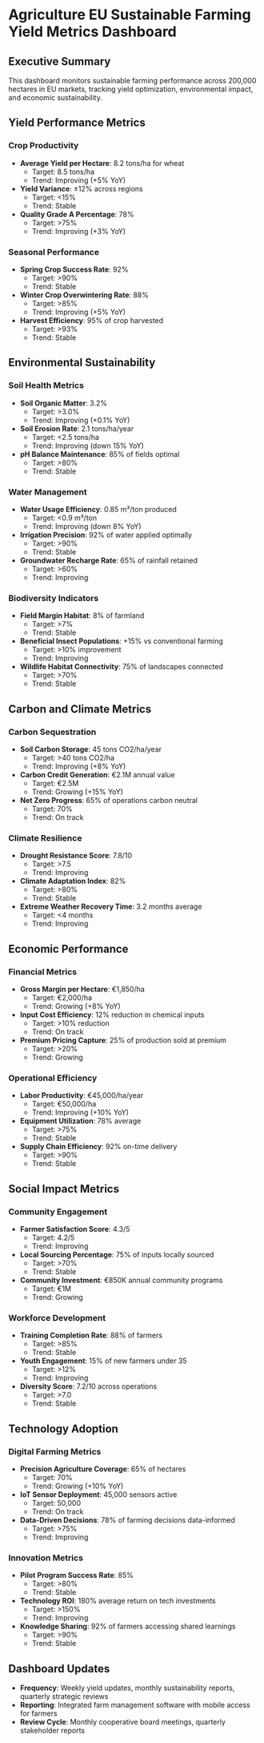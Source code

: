 # Agriculture EU Sustainable Farming Yield Metrics Dashboard

## Executive Summary
This dashboard monitors sustainable farming performance across 200,000 hectares in EU markets, tracking yield optimization, environmental impact, and economic sustainability.

## Yield Performance Metrics

### Crop Productivity
- **Average Yield per Hectare**: 8.2 tons/ha for wheat
  - Target: 8.5 tons/ha
  - Trend: Improving (+5% YoY)
- **Yield Variance**: ±12% across regions
  - Target: <15%
  - Trend: Stable
- **Quality Grade A Percentage**: 78%
  - Target: >75%
  - Trend: Improving (+3% YoY)

### Seasonal Performance
- **Spring Crop Success Rate**: 92%
  - Target: >90%
  - Trend: Stable
- **Winter Crop Overwintering Rate**: 88%
  - Target: >85%
  - Trend: Improving (+5% YoY)
- **Harvest Efficiency**: 95% of crop harvested
  - Target: >93%
  - Trend: Stable

## Environmental Sustainability

### Soil Health Metrics
- **Soil Organic Matter**: 3.2%
  - Target: >3.0%
  - Trend: Improving (+0.1% YoY)
- **Soil Erosion Rate**: 2.1 tons/ha/year
  - Target: <2.5 tons/ha
  - Trend: Improving (down 15% YoY)
- **pH Balance Maintenance**: 85% of fields optimal
  - Target: >80%
  - Trend: Stable

### Water Management
- **Water Usage Efficiency**: 0.85 m³/ton produced
  - Target: <0.9 m³/ton
  - Trend: Improving (down 8% YoY)
- **Irrigation Precision**: 92% of water applied optimally
  - Target: >90%
  - Trend: Stable
- **Groundwater Recharge Rate**: 65% of rainfall retained
  - Target: >60%
  - Trend: Improving

### Biodiversity Indicators
- **Field Margin Habitat**: 8% of farmland
  - Target: >7%
  - Trend: Stable
- **Beneficial Insect Populations**: +15% vs conventional farming
  - Target: >10% improvement
  - Trend: Improving
- **Wildlife Habitat Connectivity**: 75% of landscapes connected
  - Target: >70%
  - Trend: Stable

## Carbon and Climate Metrics

### Carbon Sequestration
- **Soil Carbon Storage**: 45 tons CO2/ha/year
  - Target: >40 tons CO2/ha
  - Trend: Improving (+8% YoY)
- **Carbon Credit Generation**: €2.1M annual value
  - Target: €2.5M
  - Trend: Growing (+15% YoY)
- **Net Zero Progress**: 65% of operations carbon neutral
  - Target: 70%
  - Trend: On track

### Climate Resilience
- **Drought Resistance Score**: 7.8/10
  - Target: >7.5
  - Trend: Improving
- **Climate Adaptation Index**: 82%
  - Target: >80%
  - Trend: Stable
- **Extreme Weather Recovery Time**: 3.2 months average
  - Target: <4 months
  - Trend: Improving

## Economic Performance

### Financial Metrics
- **Gross Margin per Hectare**: €1,850/ha
  - Target: €2,000/ha
  - Trend: Growing (+8% YoY)
- **Input Cost Efficiency**: 12% reduction in chemical inputs
  - Target: >10% reduction
  - Trend: On track
- **Premium Pricing Capture**: 25% of production sold at premium
  - Target: >20%
  - Trend: Growing

### Operational Efficiency
- **Labor Productivity**: €45,000/ha/year
  - Target: €50,000/ha
  - Trend: Improving (+10% YoY)
- **Equipment Utilization**: 78% average
  - Target: >75%
  - Trend: Stable
- **Supply Chain Efficiency**: 92% on-time delivery
  - Target: >90%
  - Trend: Stable

## Social Impact Metrics

### Community Engagement
- **Farmer Satisfaction Score**: 4.3/5
  - Target: 4.2/5
  - Trend: Improving
- **Local Sourcing Percentage**: 75% of inputs locally sourced
  - Target: >70%
  - Trend: Stable
- **Community Investment**: €850K annual community programs
  - Target: €1M
  - Trend: Growing

### Workforce Development
- **Training Completion Rate**: 88% of farmers
  - Target: >85%
  - Trend: Stable
- **Youth Engagement**: 15% of new farmers under 35
  - Target: >12%
  - Trend: Improving
- **Diversity Score**: 7.2/10 across operations
  - Target: >7.0
  - Trend: Stable

## Technology Adoption

### Digital Farming Metrics
- **Precision Agriculture Coverage**: 65% of hectares
  - Target: 70%
  - Trend: Growing (+10% YoY)
- **IoT Sensor Deployment**: 45,000 sensors active
  - Target: 50,000
  - Trend: On track
- **Data-Driven Decisions**: 78% of farming decisions data-informed
  - Target: >75%
  - Trend: Improving

### Innovation Metrics
- **Pilot Program Success Rate**: 85%
  - Target: >80%
  - Trend: Stable
- **Technology ROI**: 180% average return on tech investments
  - Target: >150%
  - Trend: Improving
- **Knowledge Sharing**: 92% of farmers accessing shared learnings
  - Target: >90%
  - Trend: Stable

## Dashboard Updates
- **Frequency**: Weekly yield updates, monthly sustainability reports, quarterly strategic reviews
- **Reporting**: Integrated farm management software with mobile access for farmers
- **Review Cycle**: Monthly cooperative board meetings, quarterly stakeholder reports
